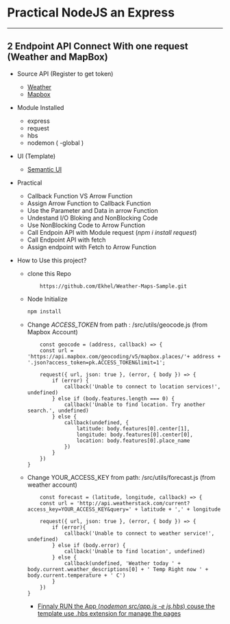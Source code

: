 # Practical NodeJS an Express
---

## 2 Endpoint API Connect With one request (Weather and MapBox)

* Source API (Register to get token)
  - [Weather](https://weatherstack.com/)
  - [Mapbox](https://www.mapbox.com/)

* Module Installed
  - express
  - request
  - hbs
  - nodemon ( -global )

* UI (Template)
  - [Semantic UI](https://semantic-ui.com)

* Practical
  - Callback Function VS Arrow Function
  - Assign Arrow Function to Callback Function
  - Use the Parameter and Data in arrow Function
  - Undestand I/O Bloking and NonBlocking Code
  - Use NonBlocking Code to Arrow Function
  - Call Endpoin API with Module request (*npm i install request*)
  - Call Endpoint API with fetch 
  - Assign endpoint with Fetch to Arrow Function

* How to Use this project?
  - clone this Repo 
    ```
        https://github.com/Ekhel/Weather-Maps-Sample.git
    ```

  - Node Initialize
    ```javascript
    npm install
    ```

  - Change *ACCESS_TOKEN* from path : /src/utils/geocode.js (from Mapbox Account)
    ```JSX
        const geocode = (address, callback) => {
        const url = 'https://api.mapbox.com/geocoding/v5/mapbox.places/'+ address + '.json?access_token=pk.ACCESS_TOKEN&limit=1';

        request({ url, json: true }, (error, { body }) => {
            if (error) {
                callback('Unable to connect to location services!', undefined)
            } else if (body.features.length === 0) {
                callback('Unable to find location. Try another search.', undefined)
            } else {
                callback(undefined, {
                    latitude: body.features[0].center[1],
                    longitude: body.features[0].center[0],
                    location: body.features[0].place_name
                })
            }
        })
    }
    ```

  - Change YOUR_ACCESS_KEY from path: /src/utils/forecast.js (from weather account)
    ```JSX
        const forecast = (latitude, longitude, callback) => {
        const url = 'http://api.weatherstack.com/current?access_key=YOUR_ACCESS_KEY&query=' + latitude + ',' + longitude

        request({ url, json: true }, (error, { body }) => {
            if (error){
                callback('Unable to connect to weather service!', undefined)
            } else if (body.error) {
                callback('Unable to find location', undefined)
            } else {
                callback(undefined, 'Weather today ' + body.current.weather_descriptions[0] + ' Temp Right now ' + body.current.temperature + ' C')
            }
        })
    }
    ```

    - [Finnaly RUN the App (*nodemon src/app.js -e js,hbs*) couse the template use .hbs extension for manage the pages](https://expressjs.com/en/starter/generator.html)